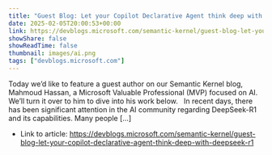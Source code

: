 ```yaml
---
title: "Guest Blog: Let your Copilot Declarative Agent think deep with DeepSeek-R1"
date: 2025-02-05T20:00:53+00:00
link: https://devblogs.microsoft.com/semantic-kernel/guest-blog-let-your-copilot-declarative-agent-think-deep-with-deepseek-r1
showShare: false
showReadTime: false
thumbnail: images/ai.png
tags: ["devblogs.microsoft.com"]
---
```

Today we’d like to feature a guest author on our Semantic Kernel blog, Mahmoud Hassan, a Microsoft Valuable Professional (MVP) focused on AI. We’ll turn it over to him to dive into his work below.   In recent days, there has been significant attention in the AI community regarding DeepSeek-R1 and its capabilities. Many people […]

- Link to article: https://devblogs.microsoft.com/semantic-kernel/guest-blog-let-your-copilot-declarative-agent-think-deep-with-deepseek-r1